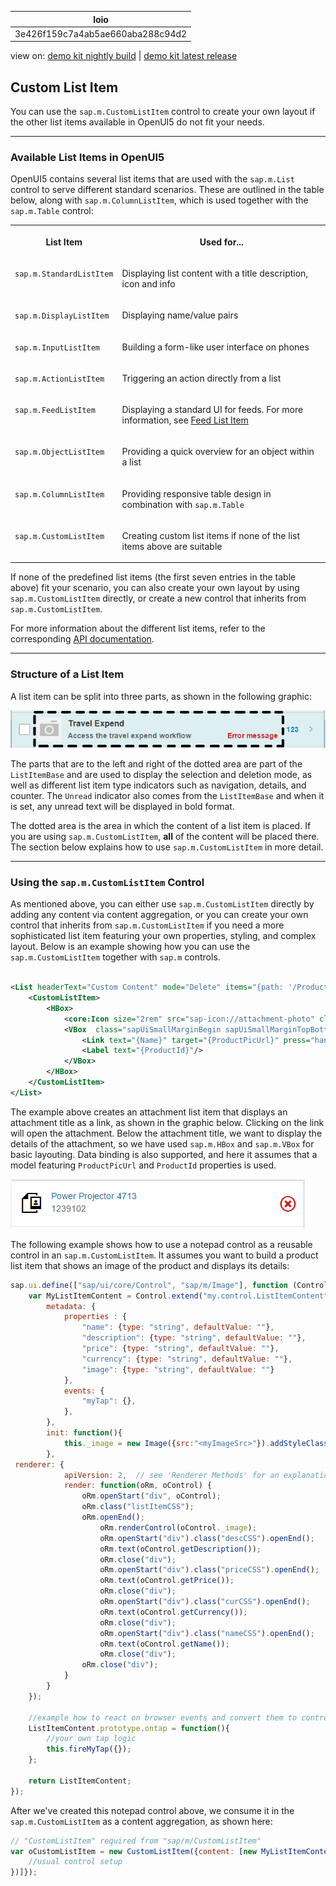<!-- loio3e426f159c7a4ab5ae660aba288c94d2 -->

| loio |
| -----|
| 3e426f159c7a4ab5ae660aba288c94d2 |

<div id="loio">

view on: [demo kit nightly build](https://sdk.openui5.org/nightly/#/topic/3e426f159c7a4ab5ae660aba288c94d2) | [demo kit latest release](https://sdk.openui5.org/topic/3e426f159c7a4ab5ae660aba288c94d2)</div>

## Custom List Item

You can use the `sap.m.CustomListItem` control to create your own layout if the other list items available in OpenUI5 do not fit your needs.

***

### Available List Items in OpenUI5

OpenUI5 contains several list items that are used with the `sap.m.List` control to serve different standard scenarios. These are outlined in the table below, along with `sap.m.ColumnListItem`, which is used together with the `sap.m.Table` control:


<table>
<tr>
<th valign="top">

List Item



</th>
<th valign="top">

Used for...



</th>
</tr>
<tr>
<td valign="top">

 `sap.m.StandardListItem` 



</td>
<td valign="top">

Displaying list content with a title description, icon and info



</td>
</tr>
<tr>
<td valign="top">

 `sap.m.DisplayListItem` 



</td>
<td valign="top">

Displaying name/value pairs



</td>
</tr>
<tr>
<td valign="top">

 `sap.m.InputListItem` 



</td>
<td valign="top">

Building a form-like user interface on phones



</td>
</tr>
<tr>
<td valign="top">

 `sap.m.ActionListItem` 



</td>
<td valign="top">

Triggering an action directly from a list



</td>
</tr>
<tr>
<td valign="top">

 `sap.m.FeedListItem` 



</td>
<td valign="top">

Displaying a standard UI for feeds. For more information, see [Feed List Item](Feed_List_Item_14a9900.md) 



</td>
</tr>
<tr>
<td valign="top">

 `sap.m.ObjectListItem` 



</td>
<td valign="top">

Providing a quick overview for an object within a list



</td>
</tr>
<tr>
<td valign="top">

 `sap.m.ColumnListItem` 



</td>
<td valign="top">

Providing responsive table design in combination with `sap.m.Table` 



</td>
</tr>
<tr>
<td valign="top">

 `sap.m.CustomListItem` 



</td>
<td valign="top">

Creating custom list items if none of the list items above are suitable



</td>
</tr>
</table>

If none of the predefined list items \(the first seven entries in the table above\) fit your scenario, you can also create your own layout by using `sap.m.CustomListItem` directly, or create a new control that inherits from `sap.m.CustomListItem`.

For more information about the different list items, refer to the corresponding [API documentation](https://sdk.openui5.org/api/sap.m.List). 

***

### Structure of a List Item

A list item can be split into three parts, as shown in the following graphic:

 ![](images/loio2f72dfbe658448e2bd1af66b4b25794f_LowRes.png) 

The parts that are to the left and right of the dotted area are part of the `ListItemBase` and are used to display the selection and deletion mode, as well as different list item type indicators such as navigation, details, and counter. The `Unread` indicator also comes from the `ListItemBase` and when it is set, any unread text will be displayed in bold format.

The dotted area is the area in which the content of a list item is placed. If you are using `sap.m.CustomListItem`, **all** of the content will be placed there. The section below explains how to use `sap.m.CustomListItem` in more detail.

***

### Using the `sap.m.CustomListItem` Control

As mentioned above, you can either use `sap.m.CustomListItem` directly by adding any content via content aggregation, or you can create your own control that inherits from `sap.m.CustomListItem` if you need a more sophisticated list item featuring your own properties, styling, and complex layout. Below is an example showing how you can use the `sap.m.CustomListItem` together with `sap.m` controls.

```xml

<List headerText="Custom Content" mode="Delete" items="{path: '/ProductCollection'}" >
	<CustomListItem>
		<HBox>
			<core:Icon size="2rem" src="sap-icon://attachment-photo" class="sapUiSmallMarginBegin sapUiSmallMarginTopBottom" />
			<VBox  class="sapUiSmallMarginBegin sapUiSmallMarginTopBottom" >
				<Link text="{Name}" target="{ProductPicUrl}" press="handlePress"/>
				<Label text="{ProductId}"/>
			</VBox>
		</HBox>
	</CustomListItem>
</List>
```

The example above creates an attachment list item that displays an attachment title as a link, as shown in the graphic below. Clicking on the link will open the attachment. Below the attachment title, we want to display the details of the attachment, so we have used `sap.m.HBox` and `sap.m.VBox` for basic layouting. Data binding is also supported, and here it assumes that a model featuring `ProductPicUrl` and `ProductId` properties is used.

 ![](images/loio6c6af3e7f34947cd8820c56a2b7fe0db_LowRes.png) 

The following example shows how to use a notepad control as a reusable control in an `sap.m.CustomListItem`. It assumes you want to build a product list item that shows an image of the product and displays its details:

```js
sap.ui.define(["sap/ui/core/Control", "sap/m/Image"], function (Control, Image) {
    var MyListItemContent = Control.extend("my.control.ListItemContent", {
        metadata: {
            properties : {
                "name": {type: "string", defaultValue: ""},
                "description": {type: "string", defaultValue: ""},
                "price": {type: "string", defaultValue: ""},
                "currency": {type: "string", defaultValue: ""},
                "image": {type: "string", defaultValue: ""}
            },
            events: {
                "myTap": {},
            },
        },
        init: function(){
            this._image = new Image({src:"<myImageSrc>"}).addStyleClass("myImageCSS").setParent(this);
        },
 renderer: {
            apiVersion: 2,  // see 'Renderer Methods' for an explanation of this flag
            render: function(oRm, oControl) {
                oRm.openStart("div", oControl);
                oRm.class("listItemCSS");
                oRm.openEnd();
                    oRm.renderControl(oControl._image);
                    oRm.openStart("div").class("descCSS").openEnd();
                    oRm.text(oControl.getDescription());
                    oRm.close("div");
                    oRm.openStart("div").class("priceCSS").openEnd();
                    oRm.text(oControl.getPrice());
                    oRm.close("div");
                    oRm.openStart("div").class("curCSS").openEnd();
                    oRm.text(oControl.getCurrency());
                    oRm.close("div");
                    oRm.openStart("div").class("nameCSS").openEnd();
                    oRm.text(oControl.getName());
                    oRm.close("div");
                oRm.close("div");
            }
        }
    });

    //example how to react on browser events and convert them to control events
    ListItemContent.prototype.ontap = function(){
        //your own tap logic
        this.fireMyTap({});
    };

    return ListItemContent;
});
```

After we've created this notepad control above, we consume it in the `sap.m.CustomListItem` as a content aggregation, as shown here:

```js
// "CustomListItem" required from "sap/m/CustomListItem"
var oCustomListItem = new CustomListItem({content: [new MyListItemContent({
    //usual control setup
})]});
```

